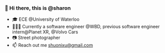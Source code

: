 
### 👋 Hi there, this is @sharon
- 🎓 ECE @University of Waterloo
- 👩🏻‍💻 Currently a software engineer @WBD, previous software engineer intern@Planet XR, @Volvo Cars 
- 📷 Street photographer
- 📫 Reach out me shuonixu@gmail.com



<!--   <img src="https://img.shields.io/badge/Python-3776AB?style=for-the-badge&logo=python&logoColor=white" /> -->
<!--   <img src="https://img.shields.io/badge/HTML5-E34F26?style=for-the-badge&logo=html5&logoColor=white" /> -->
<!--   <img src="https://img.shields.io/badge/CSS3-1572B6?style=for-the-badge&logo=css3&logoColor=white" /> -->
<!--   <img src="https://img.shields.io/badge/JavaScript-323330?style=for-the-badge&logo=javascript&logoColor=F7DF1E" /> -->
<!--   <img src="https://img.shields.io/badge/TypeScript-007ACC?style=for-the-badge&logo=typescript&logoColor=white" /> -->
<!--   <img src="https://img.shields.io/badge/C-00599C?style=for-the-badge&logo=c&logoColor=white" /> -->
<!--   <img src="https://img.shields.io/badge/C%2B%2B-00599C?style=for-the-badge&logo=c%2B%2B&logoColor=white" /> -->
<!--   <img src="https://img.shields.io/badge/C%23-239120?style=for-the-badge&logo=c-sharp&logoColor=white" /> -->
<!--   <img src="https://img.shields.io/badge/Java-ED8B00?style=for-the-badge&logo=java&logoColor=white" /> -->
<!--   <img src="https://img.shields.io/badge/PHP-777BB4?style=for-the-badge&logo=php&logoColor=white" /> -->
<!--   <img src="https://img.shields.io/badge/Swift-FA7343?style=for-the-badge&logo=swift&logoColor=white" /> -->
<!--   <img src="https://img.shields.io/badge/Go-00ADD8?style=for-the-badge&logo=go&logoColor=white" /> -->
<!--   <img src="https://img.shields.io/badge/Ruby-CC342D?style=for-the-badge&logo=ruby&logoColor=white" /> -->
<!--   <img src="https://img.shields.io/badge/json-5E5C5C?style=for-the-badge&logo=json&logoColor=white" /> -->
  

<!--   <img src="https://img.shields.io/badge/React_Native-20232A?style=for-the-badge&logo=react&logoColor=61DAFB" /> -->
<!--   <img src="https://img.shields.io/badge/Node.js-339933?style=for-the-badge&logo=nodedotjs&logoColor=white" /> -->
<!--   <img src="https://img.shields.io/badge/Spring-6DB33F?style=for-the-badge&logo=spring&logoColor=white" /> -->
<!--   <img src="https://img.shields.io/badge/Express.js-000000?style=for-the-badge&logo=express&logoColor=white" /> -->
<!--   <img src="https://img.shields.io/badge/.NET-512BD4?style=for-the-badge&logo=dotnet&logoColor=white" /> -->
<!--   <img src="https://img.shields.io/badge/React-20232A?style=for-the-badge&logo=react&logoColor=61DAFB" /> -->
<!--   <img src="https://img.shields.io/badge/Svelte-4A4A55?style=for-the-badge&logo=svelte&logoColor=FF3E00" /> -->
<!--   <img src="https://img.shields.io/badge/Vue.js-35495E?style=for-the-badge&logo=vuedotjs&logoColor=4FC08D" /> -->
<!--   <img src="https://img.shields.io/badge/Angular-DD0031?style=for-the-badge&logo=angular&logoColor=white" /> -->
<!--   <img src="https://img.shields.io/badge/AngularJS-E23237?style=for-the-badge&logo=angularjs&logoColor=white" /> -->
<!--   <img src="https://img.shields.io/badge/Bootstrap-563D7C?style=for-the-badge&logo=bootstrap&logoColor=white" /> -->
<!--   <img src="https://img.shields.io/badge/Tailwind_CSS-38B2AC?style=for-the-badge&logo=tailwind-css&logoColor=white" /> -->
<!--   <img src="https://img.shields.io/badge/jQuery-0769AD?style=for-the-badge&logo=jquery&logoColor=white" /> -->
<!--   <img src="https://img.shields.io/badge/Django-092E20?style=for-the-badge&logo=django&logoColor=white" /> -->
<!--   <img src="https://img.shields.io/badge/Ruby_on_Rails-CC0000?style=for-the-badge&logo=ruby-on-rails&logoColor=white" /> -->
<!--   <img src="https://img.shields.io/badge/Laravel-FF2D20?style=for-the-badge&logo=laravel&logoColor=white" /> -->
<!--   <img src="https://img.shields.io/badge/Flask-000000?style=for-the-badge&logo=flask&logoColor=white" /> -->
<!--   <img src="https://img.shields.io/badge/nuxt.js-00C58E?style=for-the-badge&logo=nuxtdotjs&logoColor=white" /> -->
<!--   <img src="https://img.shields.io/badge/next.js-000000?style=for-the-badge&logo=nextdotjs&logoColor=white" /> -->
<!--  <img src="https://img.shields.io/badge/GraphQl-E10098?style=for-the-badge&logo=graphql&logoColor=white" /> -->



<!--   <img src="https://img.shields.io/badge/MySQL-00000F?style=for-the-badge&logo=mysql&logoColor=white" /> -->
<!--   <img src="https://img.shields.io/badge/PostgreSQL-316192?style=for-the-badge&logo=postgresql&logoColor=white" /> -->
<!--   <img src="https://img.shields.io/badge/MongoDB-4EA94B?style=for-the-badge&logo=mongodb&logoColor=white" /> -->
<!--   <img src="https://img.shields.io/badge/SQLite-07405E?style=for-the-badge&logo=sqlite&logoColor=white" /> -->
<!-- </p> -->

<!---
sharonuu/sharonuu is a ✨ special ✨ repository because its `README.md` (this file) appears on your GitHub profile.
You can click the Preview link to take a look at your changes.
--->

